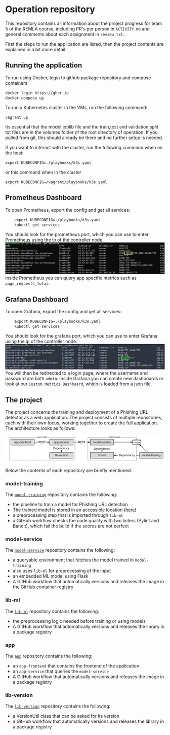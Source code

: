 # Operation repository
This repository contains all information about the project progress for team 5 of the REMLA course, including PR's per person in `ACTIVITY.md` and general comments about each assignment in `review.txt`.

First the steps to run the application are listed, then the project contents are explained in a bit more detail.

## Running the application

To run using Docker, login to github package repository and compose containers:

```
docker login https://ghcr.io
docker compose up
```

To run a Kubernetes cluster in the VMs, run the following command:

```
vagrant up
```
Its essential that the model joblib file and the train,test and validation split txt files are in the volumes folder of the root directory of operation. If you pulled from git, this should already be there and no further
setup is needed.

If you want to interact with the cluster, run the following command when on the host:

```
export KUBECONFIG=./playbooks/k3s.yaml
```

or this command when in the cluster
```
export KUBECONFIG=/vagrant/playbooks/k3s.yaml
```

## Prometheus Dashboard
To open Prometheus, export the config and get all services:
```
    export KUBECONFIG=./playbooks/k3s.yaml
    kubectl get services
```
You should look for the prometheus port, which you can use to enter Prometheus using the ip of the controller node.
![prometheus-port](assets/prometheus-port.png)
Inside Prometheus you can query app specific metrics such as ```page_requests_total```.


## Grafana Dashboard
To open Grafana, export the config and get all services:
```
    export KUBECONFIG=./playbooks/k3s.yaml
    kubectl get services
```
You should look for the grafana port, which you can use to enter Grafana using the ip of the controller node.
![grafana-port](assets/grafana-port.png)
You will then be redirected to a login page, where the username and password are both `admin`. Inside Grafana you can create new dashboards or look at our `Custom Metrics Dashboard`, which is loaded from a json file.


## The project
The project concerns the training and deployment of a Phishing URL detector as a web application. The project consists of multiple repositories, each with their own focus, working together to create the full application. The architecture looks as follows:

![architecture](assets/architecture.png)

Below the contents of each repository are briefly mentioned.

### model-training
The [`model-training`](https://github.com/REMLA24-Team-5/Model-Training) repository contains the following:
- the pipeline to train a model for Phishing URL detection
- The trained model is stored in an accessible location ([here](https://drive.google.com/file/d/185n3q-K-l3eiFwiThouljU_j9rYDugIX)) 
- a preprocessing step that is imported through `lib-ml` 
- a GitHub workflow checks the code quality with two linters (Pylint and Bandit), which fail the build if the scores are not perfect

### model-service
The [`model-service`](https://github.com/REMLA24-Team-5/model-service) repository contains the following:
- a queryable environment that fetches the model trained in `model-training`
- also uses `lib-ml` for preprocessing of the input
- an embedded ML model using Flask
- A GitHub workflow that automatically versions and releases the image in the GitHub container registry

### lib-ml
The [`lib-ml`](https://github.com/REMLA24-Team-5/lib-ml) repository contains the following:
- the preprocessing logic needed before training or using models
- A GitHub workflow that automatically versions and releases the library in a package registry

### app
The [`app`](https://github.com/REMLA24-Team-5/app) repository contains the following:
- an `app-frontend` that contains the frontend of the application
- an `app-service` that queries the `model-service`
- A GitHub workflow that automatically versions and releases the image in a package registry

### lib-version
The [`lib-version`](https://github.com/REMLA24-Team-5/lib-versino) repository contains the following:
- a VersionUtil class that can be asked for its version
- a GitHub workflow that automatically versions and releases the library in a package registry

